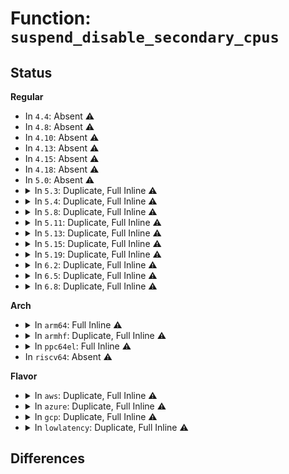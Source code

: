 # Function: <code>suspend_disable_secondary_cpus</code>

## Status
<b>Regular</b>
<ul>
<li>
In <code>4.4</code>: Absent ⚠️
</li>
<li>
In <code>4.8</code>: Absent ⚠️
</li>
<li>
In <code>4.10</code>: Absent ⚠️
</li>
<li>
In <code>4.13</code>: Absent ⚠️
</li>
<li>
In <code>4.15</code>: Absent ⚠️
</li>
<li>
In <code>4.18</code>: Absent ⚠️
</li>
<li>
In <code>5.0</code>: Absent ⚠️
</li>
<li>
<details>
<summary>In <code>5.3</code>: Duplicate, Full Inline ⚠️</summary>

**Collision:** Static Duplication

**Inline:** Full

**Transformation:** False

**Instances:**

```
In kernel/power/suspend.c (ffffffff810fcc4a)
Location: include/linux/cpu.h:143
Inline: True
Inline callers:
  - kernel/power/suspend.c:suspend_enter
```
```
In kernel/power/hibernate.c (ffffffff810fe638)
Location: include/linux/cpu.h:143
Inline: True
Inline callers:
  - kernel/power/hibernate.c:hibernation_platform_enter
  - kernel/power/hibernate.c:hibernate_resume_nonboot_cpu_disable
  - kernel/power/hibernate.c:hibernation_snapshot
```
```
In kernel/kexec_core.c (ffffffff8114eb75)
Location: include/linux/cpu.h:143
Inline: True
Inline callers:
  - kernel/kexec_core.c:kernel_kexec
```
</details>
</li>
<li>
<details>
<summary>In <code>5.4</code>: Duplicate, Full Inline ⚠️</summary>

**Collision:** Static Duplication

**Inline:** Full

**Transformation:** False

**Instances:**

```
In kernel/power/suspend.c (ffffffff81109038)
Location: include/linux/cpu.h:148
Inline: True
Inline callers:
  - kernel/power/suspend.c:suspend_enter
```
```
In kernel/power/hibernate.c (ffffffff8110aa88)
Location: include/linux/cpu.h:148
Inline: True
Inline callers:
  - kernel/power/hibernate.c:hibernation_platform_enter
  - kernel/power/hibernate.c:hibernate_resume_nonboot_cpu_disable
  - kernel/power/hibernate.c:hibernation_snapshot
```
```
In kernel/kexec_core.c (ffffffff8115a885)
Location: include/linux/cpu.h:148
Inline: True
Inline callers:
  - kernel/kexec_core.c:kernel_kexec
```
</details>
</li>
<li>
<details>
<summary>In <code>5.8</code>: Duplicate, Full Inline ⚠️</summary>

**Collision:** Static Duplication

**Inline:** Full

**Transformation:** False

**Instances:**

```
In kernel/power/suspend.c (ffffffff81113e42)
Location: include/linux/cpu.h:150
Inline: True
Inline callers:
  - kernel/power/suspend.c:suspend_enter
```
```
In kernel/power/hibernate.c (ffffffff811156aa)
Location: include/linux/cpu.h:150
Inline: True
Inline callers:
  - kernel/power/hibernate.c:hibernation_platform_enter
  - kernel/power/hibernate.c:hibernate_resume_nonboot_cpu_disable
  - kernel/power/hibernate.c:create_image
```
```
In kernel/kexec_core.c (ffffffff8116b657)
Location: include/linux/cpu.h:150
Inline: True
Inline callers:
  - kernel/kexec_core.c:kernel_kexec
```
</details>
</li>
<li>
<details>
<summary>In <code>5.11</code>: Duplicate, Full Inline ⚠️</summary>

**Collision:** Static Duplication

**Inline:** Full

**Transformation:** False

**Instances:**

```
In kernel/power/suspend.c (ffffffff81110ade)
Location: include/linux/cpu.h:151
Inline: True
Inline callers:
  - kernel/power/suspend.c:suspend_enter
```
```
In kernel/power/hibernate.c (ffffffff81111ffa)
Location: include/linux/cpu.h:151
Inline: True
Inline callers:
  - kernel/power/hibernate.c:hibernation_platform_enter
  - kernel/power/hibernate.c:hibernate_resume_nonboot_cpu_disable
  - kernel/power/hibernate.c:create_image
```
```
In kernel/kexec_core.c (ffffffff81167d9d)
Location: include/linux/cpu.h:151
Inline: True
Inline callers:
  - kernel/kexec_core.c:kernel_kexec
```
</details>
</li>
<li>
<details>
<summary>In <code>5.13</code>: Duplicate, Full Inline ⚠️</summary>

**Collision:** Static Duplication

**Inline:** Full

**Transformation:** False

**Instances:**

```
In kernel/power/suspend.c (ffffffff8111158e)
Location: include/linux/cpu.h:156
Inline: True
Inline callers:
  - kernel/power/suspend.c:suspend_enter
```
```
In kernel/power/hibernate.c (ffffffff81112a1a)
Location: include/linux/cpu.h:156
Inline: True
Inline callers:
  - kernel/power/hibernate.c:hibernation_platform_enter
  - kernel/power/hibernate.c:hibernate_resume_nonboot_cpu_disable
  - kernel/power/hibernate.c:create_image
```
```
In kernel/kexec_core.c (ffffffff81168b2d)
Location: include/linux/cpu.h:156
Inline: True
Inline callers:
  - kernel/kexec_core.c:kernel_kexec
```
</details>
</li>
<li>
<details>
<summary>In <code>5.15</code>: Duplicate, Full Inline ⚠️</summary>

**Collision:** Static Duplication

**Inline:** Full

**Transformation:** False

**Instances:**

```
In kernel/power/suspend.c (ffffffff81130ff2)
Location: include/linux/cpu.h:150
Inline: True
Inline callers:
  - kernel/power/suspend.c:suspend_enter
```
```
In kernel/power/hibernate.c (ffffffff81132a5a)
Location: include/linux/cpu.h:150
Inline: True
Inline callers:
  - kernel/power/hibernate.c:hibernation_platform_enter
  - kernel/power/hibernate.c:hibernate_resume_nonboot_cpu_disable
  - kernel/power/hibernate.c:create_image
```
```
In kernel/kexec_core.c (ffffffff8118e88d)
Location: include/linux/cpu.h:150
Inline: True
Inline callers:
  - kernel/kexec_core.c:kernel_kexec
```
</details>
</li>
<li>
<details>
<summary>In <code>5.19</code>: Duplicate, Full Inline ⚠️</summary>

**Collision:** Static Duplication

**Inline:** Full

**Transformation:** False

**Instances:**

```
In kernel/power/suspend.c (ffffffff81152933)
Location: include/linux/cpu.h:155
Inline: True
Inline callers:
  - kernel/power/suspend.c:suspend_enter
```
```
In kernel/power/hibernate.c (ffffffff811549df)
Location: include/linux/cpu.h:155
Inline: True
Inline callers:
  - kernel/power/hibernate.c:hibernation_platform_enter
  - kernel/power/hibernate.c:hibernate_resume_nonboot_cpu_disable
  - kernel/power/hibernate.c:create_image
```
```
In kernel/kexec_core.c (ffffffff811bdefe)
Location: include/linux/cpu.h:155
Inline: True
Inline callers:
  - kernel/kexec_core.c:kernel_kexec
```
</details>
</li>
<li>
<details>
<summary>In <code>6.2</code>: Duplicate, Full Inline ⚠️</summary>

**Collision:** Static Duplication

**Inline:** Full

**Transformation:** False

**Instances:**

```
In kernel/power/suspend.c (ffffffff81181c3f)
Location: include/linux/cpu.h:155
Inline: True
Inline callers:
  - kernel/power/suspend.c:suspend_enter
```
```
In kernel/power/hibernate.c (ffffffff811844e5)
Location: include/linux/cpu.h:155
Inline: True
Inline callers:
  - kernel/power/hibernate.c:hibernation_platform_enter
  - kernel/power/hibernate.c:hibernate_resume_nonboot_cpu_disable
  - kernel/power/hibernate.c:create_image
```
```
In kernel/kexec_core.c (ffffffff811ffff8)
Location: include/linux/cpu.h:155
Inline: True
Inline callers:
  - kernel/kexec_core.c:kernel_kexec
```
</details>
</li>
<li>
<details>
<summary>In <code>6.5</code>: Duplicate, Full Inline ⚠️</summary>

**Collision:** Static Duplication

**Inline:** Full

**Transformation:** False

**Instances:**

```
In kernel/power/suspend.c (ffffffff81192b1f)
Location: include/linux/cpu.h:159
Inline: True
Inline callers:
  - kernel/power/suspend.c:suspend_enter
```
```
In kernel/power/hibernate.c (ffffffff81195275)
Location: include/linux/cpu.h:159
Inline: True
Inline callers:
  - kernel/power/hibernate.c:hibernation_platform_enter
  - kernel/power/hibernate.c:hibernate_resume_nonboot_cpu_disable
  - kernel/power/hibernate.c:create_image
```
```
In kernel/kexec_core.c (ffffffff81215458)
Location: include/linux/cpu.h:159
Inline: True
Inline callers:
  - kernel/kexec_core.c:kernel_kexec
```
</details>
</li>
<li>
<details>
<summary>In <code>6.8</code>: Duplicate, Full Inline ⚠️</summary>

**Collision:** Static Duplication

**Inline:** Full

**Transformation:** False

**Instances:**

```
In kernel/power/suspend.c (ffffffff811a150f)
Location: include/linux/cpu.h:171
Inline: True
Inline callers:
  - kernel/power/suspend.c:suspend_enter
```
```
In kernel/power/hibernate.c (ffffffff811a3c55)
Location: include/linux/cpu.h:171
Inline: True
Inline callers:
  - kernel/power/hibernate.c:hibernation_platform_enter
  - kernel/power/hibernate.c:hibernate_resume_nonboot_cpu_disable
  - kernel/power/hibernate.c:create_image
```
```
In kernel/kexec_core.c (ffffffff8122d3fd)
Location: include/linux/cpu.h:171
Inline: True
Inline callers:
  - kernel/kexec_core.c:kernel_kexec
```
</details>
</li>
</ul>
<b>Arch</b>
<ul>
<li>
<details>
<summary>In <code>arm64</code>: Full Inline ⚠️</summary>

**Collision:** Unique Static

**Inline:** Full

**Transformation:** False

**Instances:**

```
In kernel/power/suspend.c (ffff8000101709d4)
Location: include/linux/cpu.h:148
Inline: True
Inline callers:
  - kernel/power/suspend.c:suspend_enter
```
</details>
</li>
<li>
<details>
<summary>In <code>armhf</code>: Duplicate, Full Inline ⚠️</summary>

**Collision:** Static Duplication

**Inline:** Full

**Transformation:** False

**Instances:**

```
In kernel/power/suspend.c (c03bb33c)
Location: include/linux/cpu.h:148
Inline: True
Inline callers:
  - kernel/power/suspend.c:suspend_devices_and_enter
```
```
In kernel/power/hibernate.c (c03bd248)
Location: include/linux/cpu.h:148
Inline: True
Inline callers:
  - kernel/power/hibernate.c:hibernation_platform_enter
  - kernel/power/hibernate.c:hibernate_resume_nonboot_cpu_disable
  - kernel/power/hibernate.c:hibernation_snapshot
```
</details>
</li>
<li>
<details>
<summary>In <code>ppc64el</code>: Full Inline ⚠️</summary>

**Collision:** Unique Static

**Inline:** Full

**Transformation:** False

**Instances:**

```
In kernel/power/suspend.c (c0000000001c8aa0)
Location: include/linux/cpu.h:148
Inline: True
Inline callers:
  - kernel/power/suspend.c:suspend_devices_and_enter
```
</details>
</li>
<li>
In <code>riscv64</code>: Absent ⚠️
</li>
</ul>
<b>Flavor</b>
<ul>
<li>
<details>
<summary>In <code>aws</code>: Duplicate, Full Inline ⚠️</summary>

**Collision:** Static Duplication

**Inline:** Full

**Transformation:** False

**Instances:**

```
In kernel/power/hibernate.c (ffffffff81102ce8)
Location: include/linux/cpu.h:148
Inline: True
Inline callers:
  - kernel/power/hibernate.c:hibernation_platform_enter
  - kernel/power/hibernate.c:hibernate_resume_nonboot_cpu_disable
  - kernel/power/hibernate.c:hibernation_snapshot
```
```
In kernel/kexec_core.c (ffffffff81152ea5)
Location: include/linux/cpu.h:148
Inline: True
Inline callers:
  - kernel/kexec_core.c:kernel_kexec
```
</details>
</li>
<li>
<details>
<summary>In <code>azure</code>: Duplicate, Full Inline ⚠️</summary>

**Collision:** Static Duplication

**Inline:** Full

**Transformation:** False

**Instances:**

```
In kernel/power/suspend.c (ffffffff810f261a)
Location: include/linux/cpu.h:148
Inline: True
Inline callers:
  - kernel/power/suspend.c:suspend_devices_and_enter
```
```
In kernel/power/hibernate.c (ffffffff810f3f58)
Location: include/linux/cpu.h:148
Inline: True
Inline callers:
  - kernel/power/hibernate.c:hibernation_platform_enter
  - kernel/power/hibernate.c:hibernate_resume_nonboot_cpu_disable
  - kernel/power/hibernate.c:hibernation_snapshot
```
```
In kernel/kexec_core.c (ffffffff811461c5)
Location: include/linux/cpu.h:148
Inline: True
Inline callers:
  - kernel/kexec_core.c:kernel_kexec
```
</details>
</li>
<li>
<details>
<summary>In <code>gcp</code>: Duplicate, Full Inline ⚠️</summary>

**Collision:** Static Duplication

**Inline:** Full

**Transformation:** False

**Instances:**

```
In kernel/power/suspend.c (ffffffff810ff508)
Location: include/linux/cpu.h:148
Inline: True
Inline callers:
  - kernel/power/suspend.c:suspend_enter
```
```
In kernel/power/hibernate.c (ffffffff81100f58)
Location: include/linux/cpu.h:148
Inline: True
Inline callers:
  - kernel/power/hibernate.c:hibernation_platform_enter
  - kernel/power/hibernate.c:hibernate_resume_nonboot_cpu_disable
  - kernel/power/hibernate.c:hibernation_snapshot
```
```
In kernel/kexec_core.c (ffffffff81150d55)
Location: include/linux/cpu.h:148
Inline: True
Inline callers:
  - kernel/kexec_core.c:kernel_kexec
```
</details>
</li>
<li>
<details>
<summary>In <code>lowlatency</code>: Duplicate, Full Inline ⚠️</summary>

**Collision:** Static Duplication

**Inline:** Full

**Transformation:** False

**Instances:**

```
In kernel/power/suspend.c (ffffffff8110a818)
Location: include/linux/cpu.h:148
Inline: True
Inline callers:
  - kernel/power/suspend.c:suspend_enter
```
```
In kernel/power/hibernate.c (ffffffff8110c328)
Location: include/linux/cpu.h:148
Inline: True
Inline callers:
  - kernel/power/hibernate.c:hibernation_platform_enter
  - kernel/power/hibernate.c:hibernate_resume_nonboot_cpu_disable
  - kernel/power/hibernate.c:hibernation_snapshot
```
```
In kernel/kexec_core.c (ffffffff8115db75)
Location: include/linux/cpu.h:148
Inline: True
Inline callers:
  - kernel/kexec_core.c:kernel_kexec
```
</details>
</li>
</ul>

## Differences
